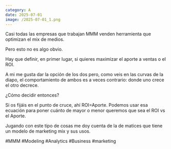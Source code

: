 ```yaml
--- 
category: A 
date: 2025-07-01 
image: /2025-07-01_1.png 
--- 
```


Casi todas las empresas que trabajan MMM venden herramienta que optimizan el mix de medios. 

Pero esto no es algo obvio. 

Hay que definir, en primer lugar, si quieres maximizar el aporte a ventas o el ROI.

A mi me gusta dar la opción de los dos pero, como veis en las curvas de la diapo, el comportamiento de ambos es a veces contrario: donde uno crece el otro decrece. 

¿Cómo decidir entonces?

Si os fijáis en el punto de cruce, ahí ROI=Aporte. Podemos usar esa ecuación para poner cuánto de mayor o menor queremos que sea el ROI vs el Aporte.

Jugando con este tipo de cosas me doy cuenta de la de matices que tiene un modelo de marketing mix y sus usos. 

#MMM #Modeling #Analytics #Business #marketing